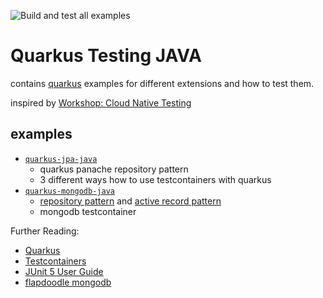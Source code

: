 
![Build and test all examples](https://github.com/arolfes/quarkus-testing-java/workflows/Build%20and%20test%20all%20examples/badge.svg)

# Quarkus Testing JAVA

contains [quarkus](https://quarkus.io) examples for different extensions and how to test them.

inspired by [Workshop: Cloud Native Testing](https://github.com/nt-ca-aqe/ws-cloud-native-testing)

## examples

* [`quarkus-jpa-java`](quarkus-jpa-java)
  * quarkus panache repository pattern
  * 3 different ways how to use testcontainers with quarkus
* [`quarkus-mongodb-java`](quarkus-mongodb-java)
  * [repository pattern](https://martinfowler.com/eaaCatalog/repository.html) and [active record pattern](https://www.martinfowler.com/eaaCatalog/activeRecord.html)
  * mongodb testcontainer

Further Reading:

* [Quarkus](https://quarkus.io/get-started/)
* [Testcontainers](https://www.testcontainers.org/)
* [JUnit 5 User Guide](https://junit.org/junit5/docs/current/user-guide/)
* [flapdoodle mongodb](https://github.com/flapdoodle-oss/de.flapdoodle.embed.mongo)
